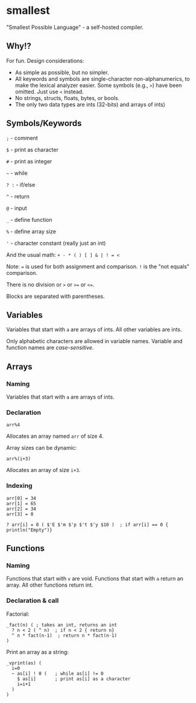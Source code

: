 # smallest

"Smallest Possible Language" - a self-hosted compiler.


## Why!?

For fun. Design considerations:

* As simple as possible, but no simpler.
* All keywords and symbols are single-character non-alphanumerics, to make the lexical analyzer easier. Some symbols (e.g., `>`) have been omitted. Just use `<` instead.
* No strings, structs, floats, bytes, or bools.
* The only two data types are ints (32-bits) and arrays of ints)
 
## Symbols/Keywords

`;` - comment

`$` - print as character

`#` - print as integer

`~` - while

`? :` - if/else

`^` - return

`@` - input

`_` - define function

`%` - define  array size

`'` - character constant (really just an int)

And the usual math: `+ - * ( ) [ ] & | ! = <`

Note: `=` is used for both assignment and comparison. `!` is the "not equals" comparison.

There is no division or `>` or `>=` or `<=`.

Blocks are separated with parentheses.


## Variables

Variables that start with `a` are arrays of ints. All other variables are ints.

Only alphabetic characters are allowed in variable names. Variable and function
names are *case-sensitive*.

## Arrays

### Naming

Variables that start with `a` are arrays of ints.

### Declaration

```
arr%4
```

Allocates an array named `arr` of size 4.

Array sizes can be dynamic:

```
arr%(i+3)
```

Allocates an array of size `i+3`.

### Indexing

```
arr[0] = 34
arr[1] = 65
arr[2] = 34
arr[3] = 0
```

```
? arr[i] = 0 ( $'E $'m $'p $'t $'y $10 )  ; if arr[i] == 0 { println("Empty")}
```

## Functions

### Naming

Functions that start with `v` are void. Functions that start with `a` return an array.
All other functions return int.

### Declaration & call

Factorial:

```
_fact(n) ( ; takes an int, returns an int
  ? n < 2 ( ^ n)  ; if n < 2 { return n}
  ^ n * fact(n-1)  ; return n * fact(n-1)
)
```

Print an array as a string:

```
_vprint(as) (
  i=0
  ~ as[i] ! 0 (   ; while as[i] != 0
    $ as[i]       ; print as[i] as a character
    i=i+1
  )
)
```


